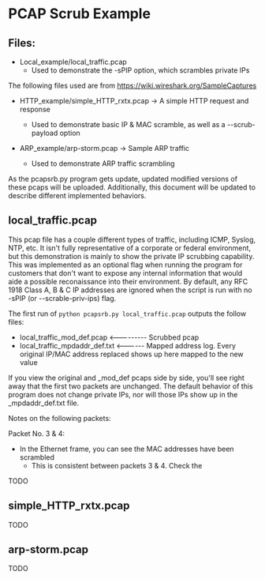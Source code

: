# PCAP Scrub Example

## Files:

- Local_example/local_traffic.pcap
  - Used to demonstrate the -sPIP option, which scrambles private IPs

The following files used are from https://wiki.wireshark.org/SampleCaptures

- HTTP_example/simple_HTTP_rxtx.pcap -> A simple HTTP request and response
  - Used to demonstrate basic IP & MAC scramble, as well as a --scrub-payload option

- ARP_example/arp-storm.pcap -> Sample ARP traffic
  - Used to demonstrate ARP traffic scrambling

As the pcapsrb.py program gets update, updated modified versions of these pcaps will be uploaded. Additionally, this document will be updated to describe different implemented behaviors.

## local_traffic.pcap
This pcap file has a couple different types of traffic, including ICMP, Syslog, NTP, etc. It isn't fully representative of a corporate or federal environment, but this demonstration is mainly to show the private IP scrubbing capability. This was implemented as an optional flag when running the program for customers that don't want to expose any internal information that would aide a possible reconaissance into their environment. By default, any RFC 1918 Class A, B & C IP addresses are ignored when the script is run with no -sPIP (or --scrable-priv-ips) flag.

The first run of `python pcapsrb.py local_traffic.pcap` outputs the follow files:
- local_traffic_mod_def.pcap <--------- Scrubbed pcap
- local_traffic_mpdaddr_def.txt <------ Mapped address log. Every original IP/MAC address replaced shows up here mapped to the new value

If you view the original and \_mod\_def pcaps side by side, you'll see right away that the first two packets are unchanged. The default behavior of this program does not change private IPs, nor will those IPs show up in the \_mpdaddr\_def.txt file.

Notes on the following packets:

Packet No. 3 & 4:
- In the Ethernet frame, you can see the MAC addresses have been scrambled
  - This is consistent between packets 3 & 4. Check the 

TODO

## simple_HTTP_rxtx.pcap

TODO

## arp-storm.pcap

TODO